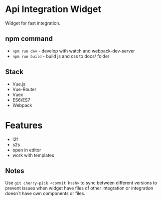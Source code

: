 # Api Integration Widget

Widget for fast integration.

## npm command

- `npm run dev` - develop with watch and webpack-dev-server
- `npm run build` - build js and css to docs/ folder

## Stack

- Vue.js
- Vue-Router
- Vuex
- ES6/ES7
- Webpack

# Features 
- l2f
- s2s
- open in editor
- work with templates

## Notes
Use `git cherry-pick <commit hash>` to sync between different versions to prevent issues when widget have files of other
integration or integration doesn`t have own components or files.